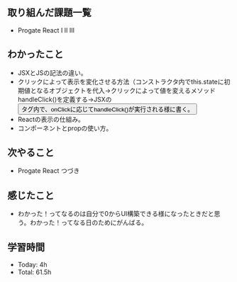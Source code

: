 ## 取り組んだ課題一覧
- Progate React Ⅰ Ⅱ Ⅲ
## わかったこと
- JSXとJSの記法の違い。
- クリックによって表示を変化させる方法（コンストラクタ内でthis.stateに初期値となるオブジェクトを代入→クリックによって値を変えるメソッドhandleClick()を定義する→JSXの<button>タグ内で、onClickに応じてhandleClick()が実行される様に書く。
- Reactの表示の仕組み。
- コンポーネントとpropの使い方。
## 次やること
- Progate React つづき
## 感じたこと
- わかった！ってなるのは自分で0からUI構築できる様になったときだと思う。わかった！ってなる日のためにがんばる。
## 学習時間
- Today: 4h
- Total: 61.5h
